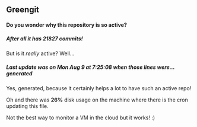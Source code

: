 ## Greengit

#### Do you wonder why this repository is so active?

##### After all it has 21827 commits!

But is it *really* active? Well...

##### Last update was on Mon Aug 9 at 7:25:08 when those lines were... generated

Yes, generated, because it certainly helps a lot to have such an active repo!

Oh and there was **26%** disk usage on the machine
where there is the cron updating this file.

Not the best way to monitor a VM in the cloud but it works! :)
